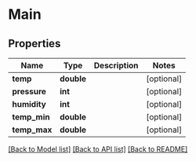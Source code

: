 # Main

## Properties
Name | Type | Description | Notes
------------ | ------------- | ------------- | -------------
**temp** | **double** |  | [optional] 
**pressure** | **int** |  | [optional] 
**humidity** | **int** |  | [optional] 
**temp_min** | **double** |  | [optional] 
**temp_max** | **double** |  | [optional] 

[[Back to Model list]](../README.md#documentation-for-models) [[Back to API list]](../README.md#documentation-for-api-endpoints) [[Back to README]](../README.md)


